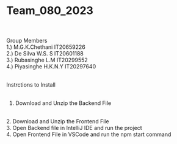# Team_080_2023
<br/>
<br/>
Group Members
<br/>
1.) M.G.K.Chethani IT20659226
<br/>
2.) De Silva W.S. S IT20601188
<br/>
3.) Rubasinghe L.M IT20299552
<br/>
4.) Piyasinghe H.K.N.Y IT20297640
<br/>
<br/>

<p2/>Instrctions to Install
<br/>
<br/>
1. Download and Unzip the Backend File
<br/>
2. Download and Unzip the Frontend File
<br/>
3. Open Backend file in IntelliJ IDE and run the project
<br/>
4. Open Frontend File in VSCode and run the npm start command



